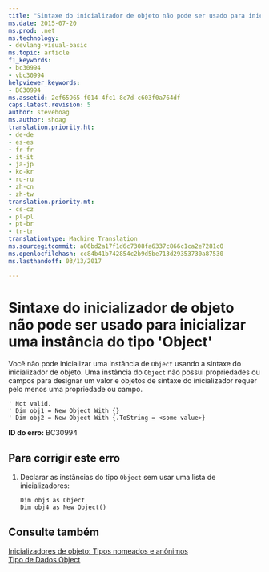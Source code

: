 ```yaml
---
title: "Sintaxe do inicializador de objeto não pode ser usado para inicializar uma instância do tipo &quot;Object&quot; | Documentos do Microsoft"
ms.date: 2015-07-20
ms.prod: .net
ms.technology:
- devlang-visual-basic
ms.topic: article
f1_keywords:
- bc30994
- vbc30994
helpviewer_keywords:
- BC30994
ms.assetid: 2ef65965-f014-4fc1-8c7d-c603f0a764df
caps.latest.revision: 5
author: stevehoag
ms.author: shoag
translation.priority.ht:
- de-de
- es-es
- fr-fr
- it-it
- ja-jp
- ko-kr
- ru-ru
- zh-cn
- zh-tw
translation.priority.mt:
- cs-cz
- pl-pl
- pt-br
- tr-tr
translationtype: Machine Translation
ms.sourcegitcommit: a06bd2a17f1d6c7308fa6337c866c1ca2e7281c0
ms.openlocfilehash: cc84b41b742854c2b9d5be713d29353730a87530
ms.lasthandoff: 03/13/2017

---
```

# <a name="object-initializer-syntax-cannot-be-used-to-initialize-an-instance-of-type-39object39"></a>Sintaxe do inicializador de objeto não pode ser usado para inicializar uma instância do tipo 'Object'
Você não pode inicializar uma instância de `Object` usando a sintaxe do inicializador de objeto. Uma instância do `Object` não possui propriedades ou campos para designar um valor e objetos de sintaxe do inicializador requer pelo menos uma propriedade ou campo.  
  
```  
' Not valid.  
' Dim obj1 = New Object With {}  
' Dim obj2 = New Object With {.ToString = <some value>}  
```  
  
 **ID do erro:** BC30994  
  
## <a name="to-correct-this-error"></a>Para corrigir este erro  
  
1.  Declarar as instâncias do tipo `Object` sem usar uma lista de inicializadores:  
  
    ```  
    Dim obj3 as Object  
    Dim obj4 as New Object()  
    ```  
  
## <a name="see-also"></a>Consulte também  
 [Inicializadores de objeto: Tipos nomeados e anônimos](../../visual-basic/programming-guide/language-features/objects-and-classes/object-initializers-named-and-anonymous-types.md)   
 [Tipo de Dados Object](../../visual-basic/language-reference/data-types/object-data-type.md)
